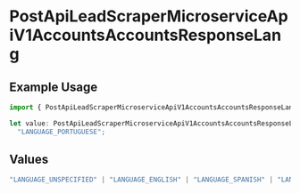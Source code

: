 # PostApiLeadScraperMicroserviceApiV1AccountsAccountsResponseLang

## Example Usage

```typescript
import { PostApiLeadScraperMicroserviceApiV1AccountsAccountsResponseLang } from "oppulence-backend-sdk/models/operations";

let value: PostApiLeadScraperMicroserviceApiV1AccountsAccountsResponseLang =
  "LANGUAGE_PORTUGUESE";
```

## Values

```typescript
"LANGUAGE_UNSPECIFIED" | "LANGUAGE_ENGLISH" | "LANGUAGE_SPANISH" | "LANGUAGE_FRENCH" | "LANGUAGE_GERMAN" | "LANGUAGE_ITALIAN" | "LANGUAGE_PORTUGUESE" | "LANGUAGE_DUTCH" | "LANGUAGE_RUSSIAN" | "LANGUAGE_CHINESE" | "LANGUAGE_JAPANESE" | "LANGUAGE_KOREAN" | "LANGUAGE_ARABIC" | "LANGUAGE_HINDI" | "LANGUAGE_GREEK" | "LANGUAGE_TURKISH"
```